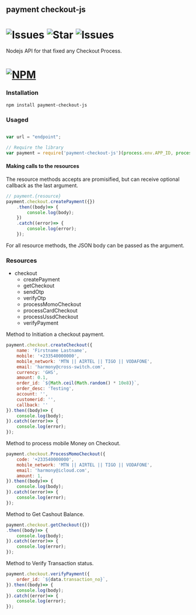 ## payment checkout-js 

# ![Issues](https://img.shields.io/github/issues/harmonizerblinks/payment-checkout-js) ![Star](https://img.shields.io/github/stars/harmonizerblinks/payment-checkout-js) ![Issues](https://img.shields.io/github/license/harmonizerblinks/payment-checkout-js)

Nodejs API for that fixed any Checkout Process.

# [![NPM](https://nodei.co/npm/payment-checkout-js.png)](https://nodei.co/npm/payment-checkout-js/)

### Installation

```
npm install payment-checkout-js
```

### Usaged

```js

var url = "endpoint";

// Require the library
var payment = require('payment-checkout-js')(process.env.APP_ID, process.env.APP_KEY, url);


```

#### Making calls to the resources
The resource methods accepts are promisified, but can receive optional callback as the last argument.

```js
// payment.{resource}
payment.checkout.createPayment({})
	.then((body)=> {
  		console.log(body);
	})
	.catch((error)=> {
		console.log(error);
	});
```



For all resource methods, the JSON body can be passed as the argument.

### Resources

- checkout
  - createPayment
  - getCheckout
  - sendOtp
  - verifyOtp
  - processMomoCheckout
  - processCardCheckout
  - processUssdCheckout
  - verifyPayment

Method to Initiation a checkout payment.

```js
payment.checkout.createCheckout({
	name: 'Firstname Lastname',
	mobile: '+233540000000',
	mobile_network: 'MTN || AIRTEL || TIGO || VODAFONE',
	email: 'harmony@cross-switch.com',
	currency: 'GHS',
	amount: 0.1,
	order_id: `${Math.ceil(Math.random() * 10e8)}`,
	order_desc: 'Testing',
	account: '',
	customerid: '',
	callback: ''
}).then((body)=> {
	console.log(body);
}).catch((error)=> {
	console.log(error);
});
```

Method to process mobile Money on Checkout.

```js
payment.checkout.ProcessMomoCheckout({
	code: '+233540000000',
	mobile_network: 'MTN || AIRTEL || TIGO || VODAFONE',
	email: 'harmony@icloud.com',
	amount: 1,
}).then((body)=> {
	console.log(body);
}).catch((error)=> {
	console.log(error);
});
```


Method to Get Cashout Balance.

```js
payment.checkout.getCheckout({})
.then((body)=> {
	console.log(body);
}).catch((error)=> {
	console.log(error);
});
```

Method to Verify Transaction status.

```js
payment.checkout.verifyPayment({
	order_id: `${data.transaction_no}`,
}).then((body)=> {
	console.log(body);
}).catch((error)=> {
	console.log(error);
});
```



